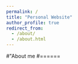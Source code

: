 ```yaml
---
permalink: /
title: "Personal Website"
author_profile: true
redirect_from: 
  - /about/
  - /about.html
---
```




#"About me
#======
